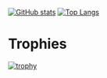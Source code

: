 [![GitHub stats](https://github-readme-stats.vercel.app/api?username=anmatngu)](https://github.com/anmatngu/github-readme-stats&show_icons=true&theme=transparent)
[![Top Langs](https://github-readme-stats.vercel.app/api/top-langs/?username=anmatngu&layout=donut-vertical)](https://github.com/anmatngu/github-readme-stats)
# Trophies
[![trophy](https://github-profile-trophy.vercel.app/?username=anmatngu)](https://github.com/anmatngu/github-profile-trophy)
<!--
**anmatngu/anmatngu** is a ✨ _special_ ✨ repository because its `README.md` (this file) appears on your GitHub profile.

Here are some ideas to get you started:

- 🔭 I’m currently working on ...
- 🌱 I’m currently learning ...
- 👯 I’m looking to collaborate on ...
- 🤔 I’m looking for help with ...
- 💬 Ask me about ...
- 📫 How to reach me: ...
- 😄 Pronouns: ...
- ⚡ Fun fact: ...
-->
